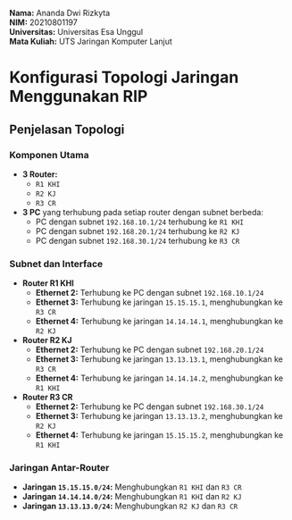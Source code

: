 **Nama:** Ananda Dwi Rizkyta  
**NIM:** 20210801197  
**Universitas:** Universitas Esa Unggul  
**Mata Kuliah:** UTS Jaringan Komputer Lanjut

# Konfigurasi Topologi Jaringan Menggunakan RIP

## Penjelasan Topologi

### Komponen Utama

- **3 Router:**
  - `R1 KHI`
  - `R2 KJ`
  - `R3 CR`
- **3 PC** yang terhubung pada setiap router dengan subnet berbeda:
  - PC dengan subnet `192.168.10.1/24` terhubung ke `R1 KHI`
  - PC dengan subnet `192.168.20.1/24` terhubung ke `R2 KJ`
  - PC dengan subnet `192.168.30.1/24` terhubung ke `R3 CR`

### Subnet dan Interface

- **Router R1 KHI**
  - **Ethernet 2:** Terhubung ke PC dengan subnet `192.168.10.1/24`
  - **Ethernet 3:** Terhubung ke jaringan `15.15.15.1`, menghubungkan ke `R3 CR`
  - **Ethernet 4:** Terhubung ke jaringan `14.14.14.1`, menghubungkan ke `R2 KJ`
- **Router R2 KJ**
  - **Ethernet 2:** Terhubung ke PC dengan subnet `192.168.20.1/24`
  - **Ethernet 3:** Terhubung ke jaringan `13.13.13.1`, menghubungkan ke `R3 CR`
  - **Ethernet 4:** Terhubung ke jaringan `14.14.14.2`, menghubungkan ke `R1 KHI`
- **Router R3 CR**
  - **Ethernet 2:** Terhubung ke PC dengan subnet `192.168.30.1/24`
  - **Ethernet 3:** Terhubung ke jaringan `13.13.13.2`, menghubungkan ke `R2 KJ`
  - **Ethernet 4:** Terhubung ke jaringan `15.15.15.2`, menghubungkan ke `R1 KHI`

### Jaringan Antar-Router

- **Jaringan `15.15.15.0/24`:** Menghubungkan `R1 KHI` dan `R3 CR`
- **Jaringan `14.14.14.0/24`:** Menghubungkan `R1 KHI` dan `R2 KJ`
- **Jaringan `13.13.13.0/24`:** Menghubungkan `R2 KJ` dan `R3 CR`
